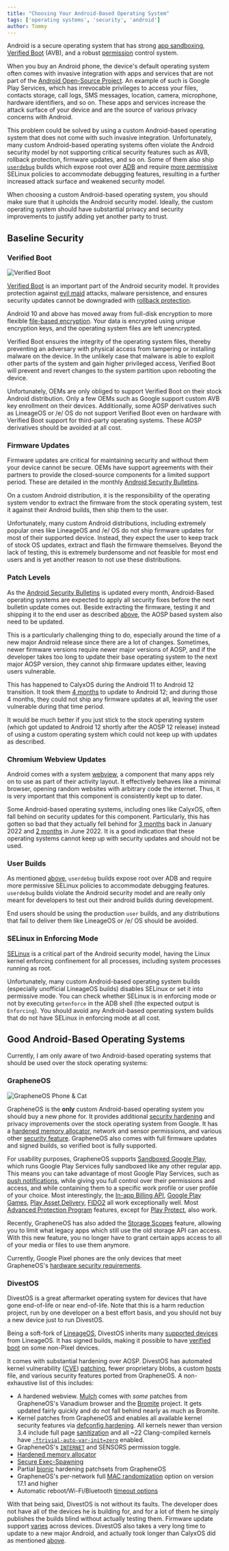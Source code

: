 ```yaml
---
title: "Choosing Your Android-Based Operating System"
tags: ['operating systems', 'security', 'android']
author: Tommy
---
```


Android is a secure operating system that has strong [app sandboxing](https://source.android.com/security/app-sandbox), [Verified Boot](https://source.android.com/security/verifiedboot) (AVB), and a robust [permission](permission) control system.

When you buy an Android phone, the device's default operating system often comes with invasive integration with apps and services that are not part of the [Android Open-Source Project](https://source.android.com/). An example of such is Google Play Services, which has irrevocable privileges to access your files, contacts storage, call logs, SMS messages, location, camera, microphone, hardware identifiers, and so on. These apps and services increase the attack surface of your device and are the source of various privacy concerns with Android.

This problem could be solved by using a custom Android-based operating system that does not come with such invasive integration. Unfortunately, many custom Android-based operating systems often violate the Android security model by not supporting critical security features such as AVB, rollback protection, firmware updates, and so on. Some of them also ship [`userdebug`](https://source.android.com/setup/build/building#choose-a-target) builds which expose root over [ADB](https://developer.android.com/studio/command-line/adb) and require [more permissive](https://github.com/LineageOS/android_system_sepolicy/search?q=userdebug&type=code) SELinux policies to accommodate debugging features, resulting in a further increased attack surface and weakened security model.

When choosing a custom Android-based operating system, you should make sure that it upholds the Android security model. Ideally, the custom operating system should have substantial privacy and security improvements to justify adding yet another party to trust.

## Baseline Security

### Verified Boot

![Verified Boot](/verified-boot.png)

[Verified Boot](https://source.android.com/security/verifiedboot) is an important part of the Android security model. It provides protection against [evil maid](https://en.wikipedia.org/wiki/Evil_maid_attack) attacks, malware persistence, and ensures security updates cannot be downgraded with [rollback protection](https://source.android.com/security/verifiedboot/verified-boot#rollback-protection).

Android 10 and above has moved away from full-disk encryption to more flexible [file-based encryption](https://source.android.com/security/encryption/file-based). Your data is encrypted using unique encryption keys, and the operating system files are left unencrypted.

Verified Boot ensures the integrity of the operating system files, thereby preventing an adversary with physical access from tampering or installing malware on the device. In the unlikely case that malware is able to exploit other parts of the system and gain higher privileged access, Verified Boot will prevent and revert changes to the system partition upon rebooting the device.

Unfortunately, OEMs are only obliged to support Verified Boot on their stock Android distribution. Only a few OEMs such as Google support custom AVB key enrollment on their devices. Additionally, some AOSP derivatives such as LineageOS or /e/ OS do not support Verified Boot even on hardware with Verified Boot support for third-party operating systems. These AOSP derivatives should be avoided at all cost.

### Firmware Updates

Firmware updates are critical for maintaining security and without them your device cannot be secure. OEMs have support agreements with their partners to provide the closed-source components for a limited support period. These are detailed in the monthly [Android Security Bulletins](https://source.android.com/security/bulletin).

On a custom Android distribution, it is the responsibility of the operating system vendor to extract the firmware from the stock operating system, test it against their Android builds, then ship them to the user.

Unfortunately, many custom Android distributions, including extremely popular ones like LineageOS and /e/ OS do not ship firmware updates for most of their supported device. Instead, they expect the user to keep track of stock OS updates, extract and flash the firmware themselves. Beyond the lack of testing, this is extremely burdensome and not feasible for most end users and is yet another reason to not use these distributions.

### Patch Levels

As the [Android Security Bulletins](https://source.android.com/security/bulletin) is updated every month, Android-Based operating systems are expected to apply all security fixes before the next bulletin update comes out. Beside extracting the firmware, testing it and shipping it to the end user as described [above](#firmware-updates), the AOSP based system also need to be updated.

This is a particularly challenging thing to do, especially around the time of a new major Android release since there are a lot of changes. Sometimes, newer firmware versions require newer major versions of AOSP, and if the developer takes too long to update their base operating system to the next major AOSP version, they cannot ship firmware updates either, leaving users vulnerable.

This has happened to CalyxOS during the Android 11 to Android 12 transition. It took them [4 months](https://github.com/privacyguides/privacyguides.org/pull/578#issue-1112002737) to update to Android 12; and during those 4 months, they could not ship any firmware updates at all, leaving the user vulnerable during that time period.

It would be much better if you just stick to the stock operating system (which got updated to Android 12 shortly after the AOSP 12 release) instead of using a custom operating system which could not keep up with updates as described.

### Chromium Webview Updates

Android comes with a system [webview](https://developer.android.com/reference/android/webkit/WebView), a component that many apps rely on to use as part of their activity layout. It effectively behaves like a minimal browser, opening random websites with arbitrary code the internet. Thus, it is very important that this component is consistently kept up to dater.

Some Android-based operating systems, including ones like CalyxOS, often fall behind on security updates for this component. Particularly, this has gotten so bad that they actually fell behind for [3 months](https://github.com/privacyguides/privacyguides.org/pull/548#issuecomment-1018245074) back in January 2022 and [2 months](https://github.com/privacyguides/privacyguides.org/pull/1378) in June 2022. It is a good indication that these operating systems cannot keep up with security updates and should not be used.

### User Builds

As mentioned [above](/os/choosing-your-android-based-operating-system/), `userdebug` builds expose root over ADB and require more permissive SELinux policies to accommodate debugging features. `userdebug` builds violate the Android security model and are really only meant for developers to test out their android builds during development. 

End users should be using the production `user` builds, and any distributions that fail to deliver them like LineageOS or /e/ OS should be avoided.

### SELinux in Enforcing Mode

[SELinux](https://source.android.com/security/selinux) is a critical part of the Android security model, having the Linux kernel enforcing confinement for all processes, including system processes running as root. 

Unfortunately, many custom Android-based operating system builds (especially unofficial LineageOS builds) disables SELinux or set it into permissive mode. You can check whether SELinux is in enforcing mode or not by executing `getenforce` in the ADB shell (the expected output is `Enforcing`). You should avoid any Android-based operating system builds that do not have SELinux in enforcing mode at all cost.

## Good Android-Based Operating Systems

Currently, I am only aware of two Android-based operating systems that should be used over the stock operating systems:

### GrapheneOS
![GrapheneOS Phone & Cat](/grapheneos-phone-cat.jpg)

GrapheneOS is the **only** custom Android-based operating system you should buy a new phone for. It provides additional [security hardening](https://en.wikipedia.org/wiki/Hardening_(computing)) and privacy improvements over the stock operating system from Google. It has a [hardened memory allocator](https://github.com/GrapheneOS/hardened_malloc), network and sensor permissions, and various other [security feature](https://grapheneos.org/features). GrapheneOS also comes with full firmware updates and signed builds, so verified boot is fully supported.

For usability purposes, GrapheneOS supports [Sandboxed Google Play](https://grapheneos.org/usage#sandboxed-google-play), which runs Google Play Services fully sandboxed like any other regular app. This means you can take advantage of most Google Play Services, such as [push notifications](https://firebase.google.com/docs/cloud-messaging/), while giving you full control over their permissions and access, and while containing them to a specific work profile or user profile of your choice. Most interestingly, the [In-app Billing API](https://android-doc.github.io/google/play/billing/api.html), [Google Play Games](https://play.google.com/googleplaygames), [Play Asset Delivery](https://developer.android.com/guide/playcore/asset-delivery), [FIDO2](/knowledge/multi-factor-authentication/#fido2-fast-identity-online) all work exceptionally well. Most [Advanced Protection Program](https://landing.google.com/advancedprotection/) features, except for [Play Protect](https://support.google.com/googleplay/answer/2812853?hl=en), also work.

Recently, GrapheneOS has also added the [Storage Scopes](https://grapheneos.org/usage#storage-access) feature, allowing you to limit what legacy apps which still use the old storage API can access. With this new feature, you no longer have to grant certain apps access to all of your media or files to use them anymore.

Currently, Google Pixel phones are the only devices that meet GrapheneOS's [hardware security requirements](https://grapheneos.org/faq#device-support).

### DivestOS

DivestOS is a great aftermarket operating system for devices that have gone end-of-life or near end-of-life. Note that this is a harm reduction project, run by one developer on a best effort basis, and you should not buy a new device just to run DivestOS.

Being a soft-fork of [LineageOS](https://lineageos.org/), DivestOS inherits many [supported devices](https://divestos.org/index.php?page=devices&base=LineageOS) from LineageOS. It has signed builds, making it possible to have [verified boot](https://source.android.com/security/verifiedboot) on some non-Pixel devices.

It comes with substantial hardening over AOSP. DivestOS has automated kernel vulnerability ([CVE](https://en.wikipedia.org/wiki/Common_Vulnerabilities_and_Exposures)) [patching](https://gitlab.com/divested-mobile/cve_checker), fewer proprietary blobs, a custom [hosts](https://divested.dev/index.php?page=dnsbl) file, and various security features ported from GrapheneOS. A non-exhaustive list of this includes:

- A hardened webview. [Mulch](https://gitlab.com/divested-mobile/mulch) comes with *some* patches from GrapheneOS's Vanadium browser and the [Bromite](https://github.com/bromite/bromite) project. It gets updated fairly quickly and do not fall behind nearly as much as Bromite.
- Kernel patches from GrapheneOS and enables all available kernel security features via [defconfig hardening](https://github.com/Divested-Mobile/DivestOS-Build/blob/master/Scripts/Common/Functions.sh#L758). All kernels newer than version 3.4 include full page [sanitization](https://lwn.net/Articles/334747/) and all ~22 Clang-compiled kernels have [`-ftrivial-auto-var-init=zero`](https://reviews.llvm.org/D54604?id=174471) enabled.
-  GrapheneOS's [`INTERNET`](https://developer.android.com/training/basics/network-ops/connecting) and SENSORS permission toggle.
- [Hardened memory allocator](https://github.com/GrapheneOS/hardened_malloc)
- [Secure Exec-Spawning](android/grapheneos-vs-calyxos.md#additional-hardening)
- Partial [bionic](https://en.wikipedia.org/wiki/Bionic_(software)) hardening patchsets from GrapheneOS
- GrapheneOS's per-network full [MAC randomization](https://en.wikipedia.org/wiki/MAC_address#Randomization) option on version 17.1 and higher
- Automatic reboot/Wi-Fi/Bluetooth [timeout options](https://grapheneos.org/features)

With that being said, DivestOS is not without its faults. The developer does not have all of the devices he is building for, and for a lot of them he simply publishes the builds blind without actually testing them. Firmware update support [varies](https://gitlab.com/divested-mobile/firmware-empty/-/blob/master/STATUS) across devices. DivestOS also takes a very long time to update to a new major Android, and actually took longer than CalyxOS did as mentioned [above](#firmware-updates).
